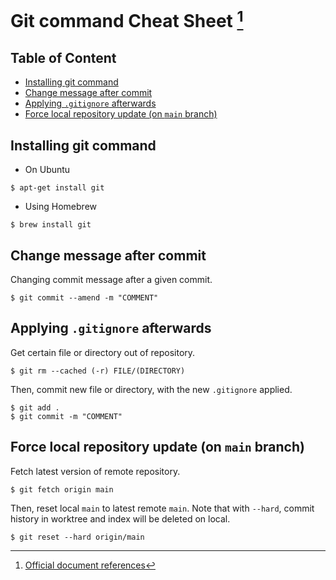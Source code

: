 # Git command Cheat Sheet [^document] <!-- omit in toc -->
[^document]: [Official document references](https://git-scm.com/docs)

## Table of Content <!-- omit in toc -->
- [Installing git command](#installing-git-command)
- [Change message after commit](#change-message-after-commit)
- [Applying `.gitignore` afterwards](#applying-gitignore-afterwards)
- [Force local repository update (on `main` branch)](#force-local-repository-update-on-main-branch)

## Installing git command
- On Ubuntu
```
$ apt-get install git
```
- Using Homebrew
```
$ brew install git
```

## Change message after commit
Changing commit message after a given commit.
```
$ git commit --amend -m "COMMENT"
```

## Applying `.gitignore` afterwards
Get certain file or directory out of repository.
```
$ git rm --cached (-r) FILE/(DIRECTORY)
```

Then, commit new file or directory, with the new `.gitignore` applied.
```
$ git add .
$ git commit -m "COMMENT"
```

## Force local repository update (on `main` branch)
Fetch latest version of remote repository.
```
$ git fetch origin main
```

Then, reset local `main` to latest remote `main`. Note that with `--hard`, commit history in worktree and index will be deleted on local.
```
$ git reset --hard origin/main
```
